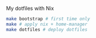 My dotfiles with Nix

```bash
make bootstrap # first time only
make # apply nix + home-manager
make dotfiles # deploy dotfiles
```
